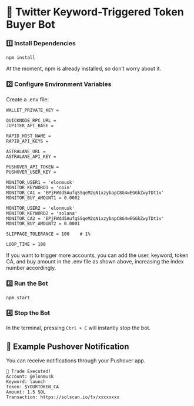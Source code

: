 # 🚀 Twitter Keyword-Triggered Token Buyer Bot

### 1️⃣ Install Dependencies

```
npm install
```

At the moment, npm is already installed, so don’t worry about it.

### 2️⃣ Configure Environment Variables

Create a .env file:

```
WALLET_PRIVATE_KEY =

QUICKNODE_RPC_URL =
JUPITER_API_BASE =

RAPID_HOST_NAME =
RAPID_API_KEYS =

ASTRALANE_URL =
ASTRALANE_API_KEY =

PUSHOVER_API_TOKEN =
PUSHOVER_USER_KEY =

MONITOR_USER1 = 'elonmusk'
MONITOR_KEYWORD1 = 'coin'
MONITOR_CA1 = 'EPjFWdd5AufqSSqeM2qN1xzybapC8G4wEGGkZwyTDt1v'
MONITOR_BUY_AMOUNT1 = 0.0002

MONITOR_USER2 = 'elonmusk'
MONITOR_KEYWORD2 = 'solana'
MONITOR_CA2 = 'EPjFWdd5AufqSSqeM2qN1xzybapC8G4wEGGkZwyTDt1v'
MONITOR_BUY_AMOUNT2 = 0.0001

SLIPPAGE_TOLERANCE = 100    # 1%

LOOP_TIME = 100
```

If you want to trigger more accounts, you can add the user, keyword, token CA, and buy amount in the .env file as shown above, increasing the index number accordingly.

### 3️⃣ Run the Bot

```
npm start
```

### 4️⃣ Stop the Bot

In the terminal, pressing `Ctrl + C` will instantly stop the bot.

## 📲 Example Pushover Notification

You can receive notifications through your Pushover app.

```
🚀 Trade Executed!
Account: @elonmusk
Keyword: launch
Token: $YOURTOKEN_CA
Amount: 1.5 SOL
Transaction: https://solscan.io/tx/xxxxxxxx
```
